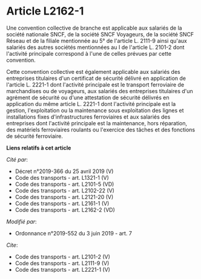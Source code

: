# Article L2162-1

Une convention collective de branche est applicable aux salariés de la société nationale SNCF, de la société SNCF Voyageurs,
de la société SNCF Réseau et de la filiale mentionnée au 5° de l'article L. 2111-9 ainsi qu'aux salariés des autres sociétés
mentionnées au I de l'article L. 2101-2 dont l'activité principale correspond à l'une de celles prévues par cette
convention. 

Cette convention collective est également applicable aux salariés des entreprises titulaires d'un certificat de sécurité
délivré en application de l'article L. 2221-1 dont l'activité principale est le transport ferroviaire de marchandises ou de
voyageurs, aux salariés des entreprises titulaires d'un agrément de sécurité ou d'une attestation de sécurité délivrés en
application du même article L. 2221-1 dont l'activité principale est la gestion, l'exploitation ou la maintenance sous
exploitation des lignes et installations fixes d'infrastructures ferroviaires et aux salariés des entreprises dont l'activité
principale est la maintenance, hors réparation, des matériels ferroviaires roulants ou l'exercice des tâches et des fonctions
de sécurité ferroviaire.

**Liens relatifs à cet article**

_Cité par_:

  - Décret n°2019-366 du 25 avril 2019 (V)
  - Code des transports - art. L1321-1 (V)
  - Code des transports - art. L2101-5 (VD)
  - Code des transports - art. L2102-22 (V)
  - Code des transports - art. L2121-20 (V)
  - Code des transports - art. L2161-1 (V)
  - Code des transports - art. L2162-2 (VD)

_Modifié par_:

  - Ordonnance n°2019-552 du 3 juin 2019 - art. 7

_Cite_:

  - Code des transports - art. L2101-2 (V)
  - Code des transports - art. L2111-9 (V)
  - Code des transports - art. L2221-1 (V)
